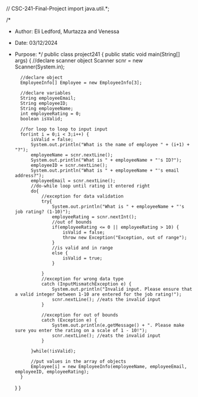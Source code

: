 // CSC-241-Final-Project 
import java.util.*;

/*
* Author: Eli Ledford, Murtazza and Venessa
* Date: 03/12/2024
* Purpose: 
*/
public class project241 {
	public static void main(String[] args) {
		//declare scanner object
		Scanner scnr = new Scanner(System.in);
		
		//declare object
		EmployeeInfo[] Employee = new EmployeeInfo[3]; 
		
		//declare variables
		String employeeEmail;
		String employeeID;
		String employeeName;
		int employeeRating = 0;
		boolean isValid;
		
		//for loop to loop to input input
		for(int i = 0;i < 3;i++) {
			isValid = false;
			System.out.println("What is the name of employee " + (i+1) + "?");
			employeeName = scnr.nextLine();
			System.out.println("What is " + employeeName + "'s ID?");
			employeeID = scnr.nextLine();
			System.out.println("What is " + employeeName + "'s email address?");
			employeeEmail = scnr.nextLine();
			//do-while loop until rating it entered right
			do{
				//exception for data validation
				try{
					System.out.println("What is " + employeeName + "'s job rating? (1-10)");
					employeeRating = scnr.nextInt();
					//out of bounds
					if(employeeRating <= 0 || employeeRating > 10) {
						isValid = false;
						throw new Exception("Exception, out of range");
					}
					//is valid and in range
					else {
						isValid = true;
					}
					
				}
				//exception for wrong data type
				catch (InputMismatchException e) {
			        System.out.println("Invalid input. Please ensure that a valid integer between 1-10 are entered for the job rating!");
			        scnr.nextLine(); //eats the invalid input
				}
				
				//exception for out of bounds
				catch (Exception e) {
					System.out.println(e.getMessage() + ". Please make sure you enter the rating on a scale of 1 - 10!");
					scnr.nextLine(); //eats the invalid input
				}
				
			}while(!isValid);
			
			//put values in the array of objects
			Employee[i] = new EmployeeInfo(employeeName, employeeEmail, employeeID, employeeRating);
		}
		
		
		
		
		
	}
}
